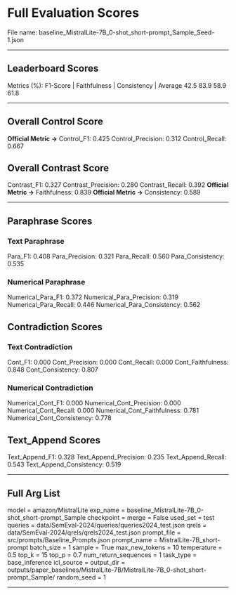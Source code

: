 # Full Evaluation Scores

File name: baseline_MistralLite-7B_0-shot_short-prompt_Sample_Seed-1.json


---

## Leaderboard Scores

Metrics (%): F1-Score | Faithfulness | Consistency | Average
                42.5        83.9          58.9        61.8

---

## Overall Control Score

**Official Metric ->** Control_F1: 0.425
Control_Precision: 0.312
Control_Recall: 0.667

## Overall Contrast Score

Contrast_F1: 0.327
Contrast_Precision: 0.280
Contrast_Recall: 0.392
**Official Metric ->** Faithfulness: 0.839
**Official Metric ->** Consistency: 0.589

---


## Paraphrase Scores


### Text Paraphrase

Para_F1: 0.408
Para_Precision: 0.321
Para_Recall: 0.560
Para_Consistency: 0.535


### Numerical Paraphrase

Numerical_Para_F1: 0.372
Numerical_Para_Precision: 0.319
Numerical_Para_Recall: 0.446
Numerical_Para_Consistency: 0.562


## Contradiction Scores


### Text Contradiction

Cont_F1: 0.000
Cont_Precision: 0.000
Cont_Recall: 0.000
Cont_Faithfulness: 0.848
Cont_Consistency: 0.807


### Numerical Contradiction

Numerical_Cont_F1: 0.000
Numerical_Cont_Precision: 0.000
Numerical_Cont_Recall: 0.000
Numerical_Cont_Faithfulness: 0.781
Numerical_Cont_Consistency: 0.778


## Text_Append Scores

Text_Append_F1: 0.328
Text_Append_Precision: 0.235
Text_Append_Recall: 0.543
Text_Append_Consistency: 0.519

---

## Full Arg List

model = amazon/MistralLite
exp_name = baseline_MistralLite-7B_0-shot_short-prompt_Sample
checkpoint = 
merge = False
used_set = test
queries = data/SemEval-2024/queries/queries2024_test.json
qrels = data/SemEval-2024/qrels/qrels2024_test.json
prompt_file = src/prompts/Baseline_Prompts.json
prompt_name = MistralLite-7B_short-prompt
batch_size = 1
sample = True
max_new_tokens = 10
temperature = 0.5
top_k = 15
top_p = 0.7
num_return_sequences = 1
task_type = base_inference
icl_source = 
output_dir = outputs/paper_baselines/MistralLite-7B/MistralLite-7B_0-shot_short-prompt_Sample/
random_seed = 1

---

